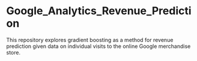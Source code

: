 # Google_Analytics_Revenue_Prediction
This repository explores gradient boosting as a method for revenue prediction given data on individual visits to the online Google merchandise store. 
